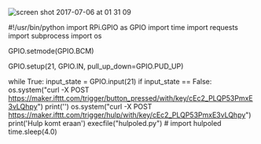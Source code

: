 ![screen shot 2017-07-06 at 01 31 09](https://user-images.githubusercontent.com/23449715/27889175-f3fc9d3c-61ea-11e7-92f9-6fb525cd0135.png)

#!/usr/bin/python
import RPi.GPIO as GPIO
import time
import requests
import subprocess
import os

GPIO.setmode(GPIO.BCM)

GPIO.setup(21, GPIO.IN, pull_up_down=GPIO.PUD_UP)

while True:
	    input_state = GPIO.input(21)
	    if input_state == False:
                  os.system("curl -X POST https://maker.ifttt.com/trigger/button_pressed/with/key/cEc2_PLQP53PmxE3vLQhpy")
                  print('')
                  os.system("curl -X POST https://maker.ifttt.com/trigger/hulp/with/key/cEc2_PLQP53PmxE3vLQhpy")
                  print('Hulp komt eraan')
                  execfile("hulpoled.py")
		  # import hulpoled
                  time.sleep(4.0)
